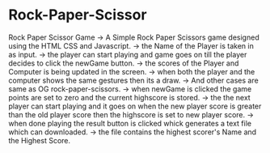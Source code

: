 # Rock-Paper-Scissor
Rock Paper Scissor Game 
-> A Simple Rock Paper Scissors game designed using the HTML CSS and Javascript.
-> the Name of the Player is taken in as input.
-> the player can start playing and game goes on till the player decides to click the newGame button.
-> the scores of the Player and Computer is being updated in the screen.
-> when both the player and the computer shows the same gestures then its a draw.
-> And other cases are same as OG rock-paper-scissors.
-> when newGame is clicked the game points are set to zero and the current highscore is stored.
-> the the next player can start playing and it goes on when the new player score is greater than the old player score then the highscore is set to new player score.
-> when done playing the result button is clicked whick generates a text file which can downloaded.
-> the file contains the highest scorer's Name and the Highest Score.
